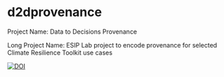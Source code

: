 # d2dprovenance
Project Name: Data to Decisions Provenance

Long Project Name: ESIP Lab project to encode provenance for selected Climate Resilience Toolkit use cases

<a href="https://zenodo.org/badge/latestdoi/140324809"><img src="https://zenodo.org/badge/140324809.svg" alt="DOI"></a>

